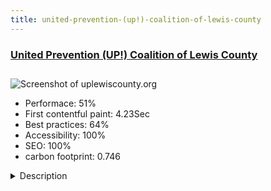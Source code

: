 ```yaml
---
title: united-prevention-(up!)-coalition-of-lewis-county
---
```


<div style="height: 3rem">
  <a href="https://uplewiscounty.org/"><h3>United Prevention (UP!) Coalition of Lewis County</h3></a>
</div>
<img loading="lazy" src="/images/thumbs/uplewiscounty.org.jpg" alt="Screenshot of uplewiscounty.org" />
<ul>
  <li>Performace: 51%</li>
  <li>
    First contentful paint:
    4.23Sec
  </li>
  <li>Best practices: 64%</li>
  <li>Accessibility: 100%</li>
  <li>SEO: 100%</li>
  <li>carbon footprint: 0.746</li>
</ul>
<details>
  <summary>Description</summary>
  <p>United Prevention Coalition strives to inform and assist their community surrounding alcohol, tobacco, and substance abuse. The website serves as a crucial online resource to direct their community to, whether it is teenagers, parents, or other curious parties. It also hosts a plethora of articles, links, and emergency contact information to be accessed by anyone at any time.The site was built using a Yootheme Pro template and there was a heavy emphasis on accessibility (a11y). One of the key benchmarks to reach for this site was to adhere to the Web Content Accessibility Guidelines 2.1 "AA" standards (https://www.w3.org/TR/WCAG21/) and it has been tested to show it does just that. This is important to us as developers and to the UP! Coalition as they would like to ensure their information is available for EVERYONE. There are badges in the footer of the site to show the level of investment and care put into this site's accessibility.</p>
</details>

